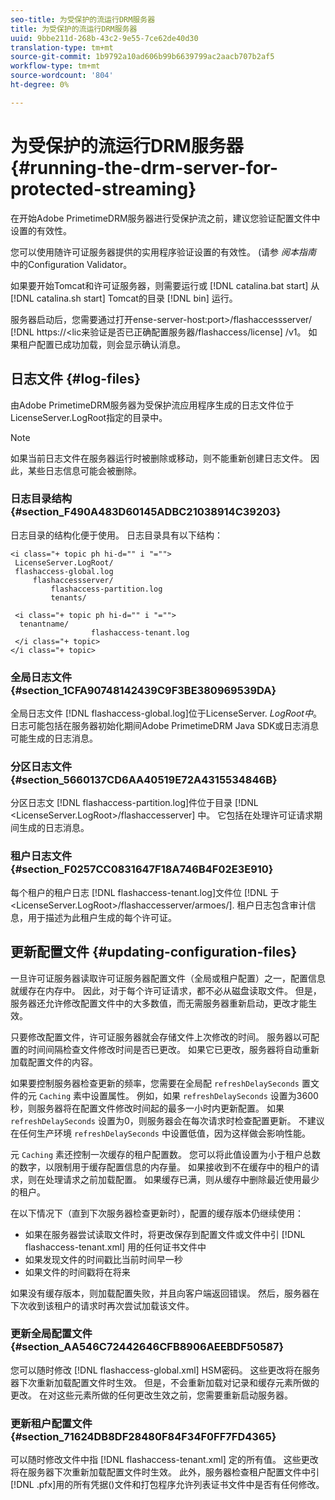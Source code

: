 ```yaml
---
seo-title: 为受保护的流运行DRM服务器
title: 为受保护的流运行DRM服务器
uuid: 9bbe211d-268b-43c2-9e55-7ce62de40d30
translation-type: tm+mt
source-git-commit: 1b9792a10ad606b99b6639799ac2aacb707b2af5
workflow-type: tm+mt
source-wordcount: '804'
ht-degree: 0%

---
```



# 为受保护的流运行DRM服务器 {#running-the-drm-server-for-protected-streaming}

在开始Adobe PrimetimeDRM服务器进行受保护流之前，建议您验证配置文件中设置的有效性。

您可以使用随许可证服务器提供的实用程序验证设置的有效性。 (请参 *阅本指南* 中的Configuration Validator。

如果要开始Tomcat和许可证服务器，则需要运行或 [!DNL catalina.bat start] 从 [!DNL catalina.sh start] Tomcat的目录 [!DNL bin] 运行。

服务器启动后，您需要通过打开ense-server-host:port>/flashaccessserver/ [!DNL https://<lic<span></span>来验证是否已正确配置服务器<tenant-name>/flashaccess/license] /v1。 如果租户配置已成功加载，则会显示确认消息。

## 日志文件 {#log-files}

由Adobe PrimetimeDRM服务器为受保护流应用程序生成的日志文件位于LicenseServer.LogRoot指定的目录中。

>[!NOTE]
>
>如果当前日志文件在服务器运行时被删除或移动，则不能重新创建日志文件。 因此，某些日志信息可能会被删除。

### 日志目录结构 {#section_F490A483D60145ADBC21038914C39203}

日志目录的结构化便于使用。 日志目录具有以下结构：

```
<i class="+ topic ph hi-d="" i "="">
 LicenseServer.LogRoot/ 
 flashaccess-global.log 
     flashaccessserver/ 
         flashaccess-partition.log 
         tenants/ 
             
 <i class="+ topic ph hi-d="" i "="">
  tenantname/ 
                  flashaccess-tenant.log
 </i class="+ topic>
</i class="+ topic>
```

### 全局日志文件 {#section_1CFA90748142439C9F3BE380969539DA}

全局日志文件 [!DNL flashaccess-global.log]位于LicenseServer. *LogRoot中*。 日志可能包括在服务器初始化期间Adobe PrimetimeDRM Java SDK或日志消息可能生成的日志消息。

### 分区日志文件 {#section_5660137CD6AA40519E72A4315534846B}

分区日志文 [!DNL flashaccess-partition.log]件位于目录 [!DNL <LicenseServer.LogRoot>/flashaccesserver] 中。 它包括在处理许可证请求期间生成的日志消息。

### 租户日志文件 {#section_F0257CC0831647F18A746B4F02E3E910}

每个租户的租户日志 [!DNL flashaccess-tenant.log]文件位 [!DNL 于&lt;LicenseServer.LogRoot>/flashaccesserver/armoes/<tenantname>]. 租户日志包含审计信息，用于描述为此租户生成的每个许可证。

## 更新配置文件 {#updating-configuration-files}

一旦许可证服务器读取许可证服务器配置文件（全局或租户配置）之一，配置信息就缓存在内存中。 因此，对于每个许可证请求，都不必从磁盘读取文件。 但是，服务器还允许修改配置文件中的大多数值，而无需服务器重新启动，更改才能生效。

只要修改配置文件，许可证服务器就会存储文件上次修改的时间。 服务器以可配置的时间间隔检查文件修改时间是否已更改。 如果它已更改，服务器将自动重新加载配置文件的内容。

如果要控制服务器检查更新的频率，您需要在全局配 `refreshDelaySeconds` 置文件的元 `Caching` 素中设置属性。 例如，如果 `refreshDelaySeconds` 设置为3600秒，则服务器将在配置文件修改时间起的最多一小时内更新配置。 如果 `refreshDelaySeconds` 设置为0，则服务器会在每次请求时检查配置更新。 不建议在任何生产环境 `refreshDelaySeconds` 中设置低值，因为这样做会影响性能。

元 `Caching` 素还控制一次缓存的租户配置数。 您可以将此值设置为小于租户总数的数字，以限制用于缓存配置信息的内存量。 如果接收到不在缓存中的租户的请求，则在处理请求之前加载配置。 如果缓存已满，则从缓存中删除最近使用最少的租户。

在以下情况下（直到下次服务器检查更新时），配置的缓存版本仍继续使用：

* 如果在服务器尝试读取文件时，将更改保存到配置文件或文件中引 [!DNL flashaccess-tenant.xml] 用的任何证书文件中
* 如果发现文件的时间戳比当前时间早一秒
* 如果文件的时间戳将在将来

如果没有缓存版本，则加载配置失败，并且向客户端返回错误。 然后，服务器在下次收到该租户的请求时再次尝试加载该文件。

### 更新全局配置文件 {#section_AA546C72442646CFB8906AEEBDF50587}

您可以随时修改 [!DNL flashaccess-global.xml] HSM密码。 这些更改将在服务器下次重新加载配置文件时生效。 但是，不会重新加载对记录和缓存元素所做的更改。 在对这些元素所做的任何更改生效之前，您需要重新启动服务器。

### 更新租户配置文件 {#section_71624DB8DF28480F84F34F0FF7FD4365}

可以随时修改文件中指 [!DNL flashaccess-tenant.xml] 定的所有值。 这些更改将在服务器下次重新加载配置文件时生效。 此外，服务器检查租户配置文件中引 [!DNL .pfx]用的所有凭据()文件和打包程序允许列表证书文件中是否有任何修改。